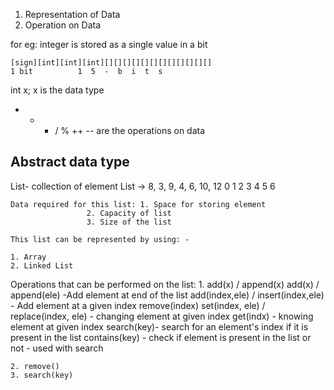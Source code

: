 1. Representation of Data
2. Operation on Data

for eg: integer is stored as a single value in a bit
```
[sign][int][int][int][][][][][][][][][][][][]
1 bit          1  5  -  b  i  t  s 
```
int x; 
x is the data type
+ - * / % ++ -- are the operations on data 

## Abstract data type

List- collection of element
List -> 8, 3, 9, 4, 6, 10, 12
	0  1  2  3  4  5   6
	
	Data required for this list: 1. Space for storing element
				     2. Capacity of list
				     3. Size of the list
	
	This list can be represented by using: -
	
	1. Array
	2. Linked List
	
Operations that can be performed on the list: 
	1. add(x) / append(x)
		add(x) / append(ele) -Add element at end of the list
		add(index,ele) / insert(index,ele) - Add element at a given index
		remove(index)
		set(index, ele) / replace(index, ele) - changing element at given index
		get(indx) - knowing element at given index
		search(key)- search for an element's index if it is present in the list
		contains(key) - check if element is present in the list or not - used with search
		
		
		
	2. remove()
	3. search(key)
	
